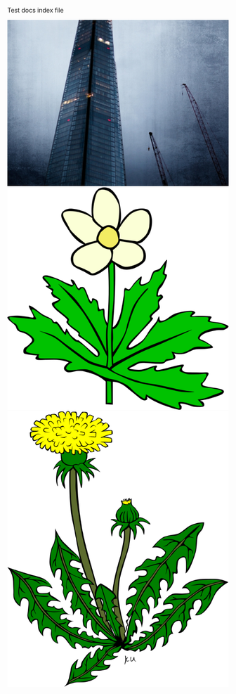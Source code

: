 Test docs index file

![arch1](dir1/arch.jpeg)
![flower1](dir2/flower1.svg)
![flower2](dir2/flower2.svg)
